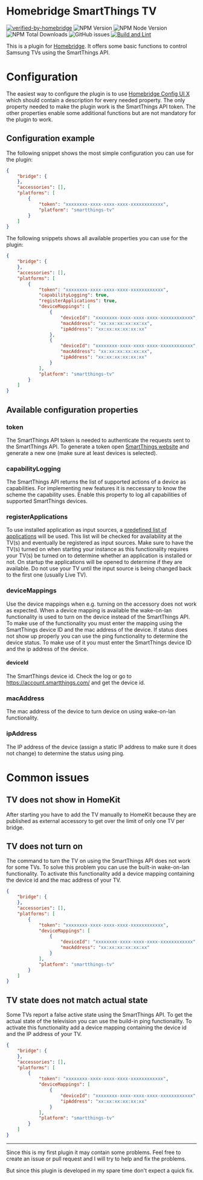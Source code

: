 # Homebridge SmartThings TV

[![verified-by-homebridge](https://badgen.net/badge/homebridge/verified/purple)](https://github.com/homebridge/homebridge/wiki/Verified-Plugins)
![NPM Version](https://badgen.net/npm/v/@o-lukas/homebridge-smartthings-tv?label=stable)
![NPM Node Version](https://badgen.net/npm/node/@o-lukas/homebridge-smartthings-tv)
![NPM Total Downloads](https://badgen.net/npm/dt/@o-lukas/homebridge-smartthings-tv)
![GitHub issues](https://img.shields.io/github/issues/o-lukas/homebridge-smartthings-tv?label=Issues)
[![Build and Lint](https://github.com/o-lukas/homebridge-smartthings-tv/actions/workflows/build.yml/badge.svg)](https://github.com/o-lukas/homebridge-smartthings-tv/actions/workflows/build.yml)

This is a plugin for [Homebridge](https://github.com/homebridge/homebridge). It offers some basic functions to control Samsung TVs using the SmartThings API.

# Configuration

The easiest way to configure the plugin is to use [Homebridge Config UI X](https://github.com/oznu/homebridge-config-ui-x) which should contain a description for every needed property. The only property needed to make the plugin work is the SmartThings API token. The other properties enable some additional functions but are not mandatory for the plugin to work.

## Configuration example

The following snippet shows the most simple configuration you can use for the plugin:

```json
{
    "bridge": {
    },
    "accessories": [],
    "platforms": [
        {
            "token": "xxxxxxxx-xxxx-xxxx-xxxx-xxxxxxxxxxxx",
            "platform": "smartthings-tv"
        }
    ]
}
```

The following snippets shows all available properties you can use for the plugin:

```json
{
    "bridge": {
    },
    "accessories": [],
    "platforms": [
        {
            "token": "xxxxxxxx-xxxx-xxxx-xxxx-xxxxxxxxxxxx",
            "capabilityLogging": true,
            "registerApplications": true,
            "deviceMappings": [
                {
                    "deviceId": "xxxxxxxx-xxxx-xxxx-xxxx-xxxxxxxxxxxx",
                    "macAddress": "xx:xx:xx:xx:xx:xx",
                    "ipAddress": "xx:xx:xx:xx:xx:xx"
                },
                {
                    "deviceId": "xxxxxxxx-xxxx-xxxx-xxxx-xxxxxxxxxxxx",
                    "macAddress": "xx:xx:xx:xx:xx:xx",
                    "ipAddress": "xx:xx:xx:xx:xx:xx"
                }
            ],
            "platform": "smartthings-tv"
        }
    ]
}
```

## Available configuration properties

### token

The SmartThings API token is needed to authenticate the requests sent to the SmartThings API. To generate a token open [SmartThings website]( https://account.smartthings.com/tokens) and generate a new one (make sure at least devices is selected).

### capabilityLogging

The SmartThings API returns the list of supported actions of a device as capabilities. For implementing new features it is neccessary to know the scheme the capability uses. Enable this property to log all capabilities of supported SmartThings devices.

### registerApplications

To use installed application as input sources, a [predefined list of applications](./src/res/apps.json) will be used. This list will be checked for availability at the TV(s) and eventually be registered as input sources. Make sure to have the TV(s) turned on when starting your instance as this functionality requires your TV(s) be turned on to determine whether an application is installed or not. On startup the applications will be opened to determine if they are available. Do not use your TV until the input source is being changed back to the first one (usually Live TV).

### deviceMappings

Use the device mappings when e.g. turning on the accessory does not work as expected. When a device mapping is available the wake-on-lan functionality is used to turn on the device instead of the SmartThings API. To make use of the functionality you must enter the mapping using the SmartThings device ID and the mac address of the device. If status does not show up properly you can use the ping functionality to determine the device status. To make use of it you must enter the SmartThings device ID and the ip address of the device.

#### deviceId

The SmartThings device id. Check the log or go to https://account.smartthings.com/ and get the device id.

### macAddress

The mac address of the device to turn device on using wake-on-lan functionality.

### ipAddress

The IP address of the device (assign a static IP address to make sure it does not change) to determine the status using ping.

# Common issues

## TV does not show in HomeKit

After starting you have to add the TV manually to HomeKit because they are published as external accessory to get over the limit of only one TV per bridge.

## TV does not turn on

The command to turn the TV on using the SmartThings API does not work for some TVs. To solve this problem you can use the built-in wake-on-lan functionality. To activate this functionality add a device mapping containing the device id and the mac address of your TV.

```json
{
    "bridge": {
    },
    "accessories": [],
    "platforms": [
        {
            "token": "xxxxxxxx-xxxx-xxxx-xxxx-xxxxxxxxxxxx",
            "deviceMappings": [
                {
                    "deviceId": "xxxxxxxx-xxxx-xxxx-xxxx-xxxxxxxxxxxx",
                    "macAddress": "xx:xx:xx:xx:xx:xx"
                }
            ],
            "platform": "smartthings-tv"
        }
    ]
}
```

## TV state does not match actual state

Some TVs report a false active state using the SmartThings API. To get the actual state of the television you can use the build-in ping functionality. To activate this functionality add a device mapping containing the device id and the IP address of your TV.

```json
{
    "bridge": {
    },
    "accessories": [],
    "platforms": [
        {
            "token": "xxxxxxxx-xxxx-xxxx-xxxx-xxxxxxxxxxxx",
            "deviceMappings": [
                {
                    "deviceId": "xxxxxxxx-xxxx-xxxx-xxxx-xxxxxxxxxxxx",
                    "ipAddress": "xx:xx:xx:xx:xx:xx"
                }
            ],
            "platform": "smartthings-tv"
        }
    ]
}
```

***

Since this is my first plugin it may contain some problems. Feel free to create an issue or pull request and I will try to help and fix the problems. 

But since this plugin is developed in my spare time don't expect a quick fix. 
